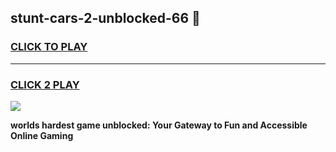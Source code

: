 
## stunt-cars-2-unblocked-66 👋
<h3>
<a href="https://premium.freeplayer.one?title=stunt-cars-2-unblocked-66&ref=14F">CLICK TO PLAY</a></h3>
<hr>

<h3>
<a href="https://premium.freeplayer.one?title=stunt-cars-2-unblocked-66&ref=14F">CLICK 2 PLAY</a>
  
</h3>

<a href="https://premium.freeplayer.one?title=stunt-cars-2-unblocked-66&ref=12F/"><img src="https://clearcache.store/games.png"></a>


**worlds hardest game unblocked: Your Gateway to Fun and Accessible Online Gaming**
